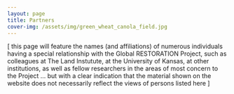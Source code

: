 ```yaml
---
layout: page
title: Partners
cover-img: /assets/img/green_wheat_canola_field.jpg
---
```


[ this page will feature the names (and affiliations) of numerous individuals having a special relationship with the Global RESTORATION Project, such as colleagues at The Land Instutute, at the University of Kansas, at other institutions, as well as fellow researchers in the areas of most concern to the Project ...  but with a clear indication that the material shown on the website does not necessarily reflect the views of persons listed here ]

